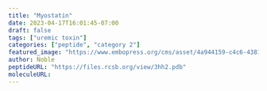```yaml
---
title: "Myostatin"
date: 2023-04-17T16:01:45-07:00
draft: false
tags: ["uremic toxin"]
categories: ["peptide", "category 2"]
featured_image: "https://www.embopress.org/cms/asset/4a944159-c4c6-4381-889b-02d2e6649b2e/embj201797883-fig-0003ev-m.png"
author: Noble
peptideURL: "https://files.rcsb.org/view/3hh2.pdb"
moleculeURL: 
---
```

